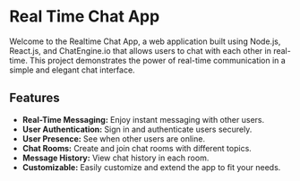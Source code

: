 # Real Time Chat App

Welcome to the Realtime Chat App, a web application built using Node.js, React.js, and ChatEngine.io that allows users to chat with each other in real-time. This project demonstrates the power of real-time communication in a simple and elegant chat interface.



## Features

- **Real-Time Messaging:** Enjoy instant messaging with other users.
- **User Authentication:** Sign in and authenticate users securely.
- **User Presence:** See when other users are online.
- **Chat Rooms:** Create and join chat rooms with different topics.
- **Message History:** View chat history in each room.
- **Customizable:** Easily customize and extend the app to fit your needs.


